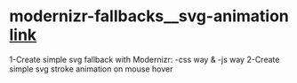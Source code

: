 # modernizr-fallbacks__svg-animation [link](https://sashasohrabi.github.io/modernizr-fallbacks__svg-animation/.)

1-Create simple svg fallback with Modernizr:
-css way
&
-js way
2-Create simple svg stroke animation on mouse hover
